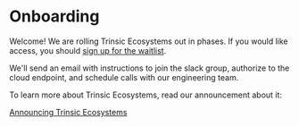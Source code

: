 # Onboarding

Welcome! We are rolling Trinsic Ecosystems out in phases. If you would like access, you should [sign up for the waitlist](https://trinsic.id/introducing-trinsic-ecosystems/).

We'll send an email with instructions to join the slack group, authorize to the cloud endpoint, and schedule calls with our engineering team. 

To learn more about Trinsic Ecosystems, read our announcement about it: 

[Announcing Trinsic Ecosystems](https://trinsic.id/introducing-trinsic-ecosystems/)


